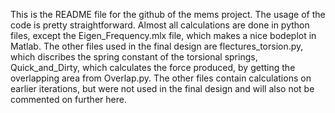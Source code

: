 This is the README file for the github of the mems project. The usage of the code is pretty straightforward. Almost all calculations are done in python files, except the Eigen_Frequency.mlx file, which makes a nice bodeplot in Matlab. The other files used in the final design are flectures_torsion.py, which discribes the spring constant of the torsional springs, Quick_and_Dirty, which calculates the force produced, by getting the overlapping area from Overlap.py. The other files contain calculations on earlier iterations, but were not used in the final design and will also not be commented on further here. 
